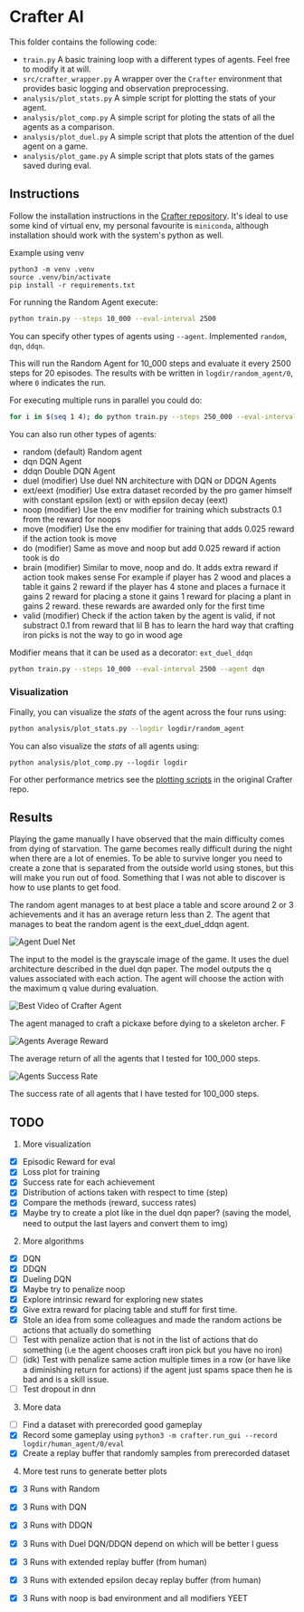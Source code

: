 # Crafter AI

This folder contains the following code:

- `train.py` A basic training loop with a different types of agents. Feel free to modify it at will.
- `src/crafter_wrapper.py` A wrapper over the `Crafter` environment that provides basic logging and observation preprocessing.
- `analysis/plot_stats.py` A simple script for plotting the stats of your agent.
- `analysis/plot_comp.py` A simple script for ploting the stats of all the agents as a comparison.
- `analysis/plot_duel.py` A simple script that plots the attention of the duel agent on a game.
- `analysis/plot_game.py` A simple script that plots stats of the games saved during eval.


## Instructions

Follow the installation instructions in the [Crafter repository](https://github.com/danijar/crafter). It's ideal to use some kind of virtual env, my personal favourite is `miniconda`, although installation should work with the system's python as well.

Example using venv

```console
python3 -m venv .venv
source .venv/bin/activate
pip install -r requirements.txt
```

For running the Random Agent execute:

```bash
python train.py --steps 10_000 --eval-interval 2500
```

You can specify other types of agents using `--agent`. Implemented `random`, `dqn`, `ddqn`.

This will run the Random Agent for 10_000 steps and evaluate it every 2500 steps for 20 episodes. The results with be written in `logdir/random_agent/0`, where `0` indicates the run.

For executing multiple runs in parallel you could do:

```bash
for i in $(seq 1 4); do python train.py --steps 250_000 --eval-interval 25_000 & done
```

You can also run other types of agents:

- random (default)      Random agent
- dqn                   DQN Agent
- ddqn                  Double DQN Agent
- duel (modifier)       Use duel NN architecture with DQN or DDQN Agents
- ext/eext (modifier)   Use extra dataset recorded by the pro gamer himself with constant epsilon (ext) or with epsilon decay (eext)
- noop (modifier)       Use the env modifier for training which substracts 0.1 from the reward for noops
- move (modifier)       Use the env modifier for training that adds 0.025 reward if the action took is move
- do (modifier)         Same as move and noop but add 0.025 reward if action took is do
- brain (modifier)      Similar to move, noop and do. It adds extra reward if action took makes sense
                        For example if player has 2 wood and places a table it gains 2 reward
                        if the player has 4 stone and places a furnace it gains 2 reward for placing a stone it gains 1 reward
                        for placing a plant in gains 2 reward. these rewards are awarded only for the first time
- valid (modifier)      Check if the action taken by the agent is valid, if not substract 0.1 from reward that lil B
                        has to learn the hard way that crafting iron picks is not the way to go in wood age

Modifier means that it can be used as a decorator: `ext_duel_ddqn`

```bash
python train.py --steps 10_000 --eval-interval 2500 --agent dqn
```

### Visualization

Finally, you can visualize the _stats_ of the agent across the four runs using:

```bash
python analysis/plot_stats.py --logdir logdir/random_agent
```

You can also visualize the _stats_ of all agents using:

```console
python analysis/plot_comp.py --logdir logdir
```

For other performance metrics see the [plotting scripts](https://github.com/danijar/crafter/tree/main/analysis) in the original Crafter repo.

## Results

Playing the game manually I have observed that the main difficulty comes from
dying of starvation. The game becomes really difficult during the night when
there are a lot of enemies. To be able to survive longer you need to create a
zone that is separated from the outside world using stones, but this will make
you run out of food. Something that I was not able to discover is how to use
plants to get food.

The random agent manages to at best place a table and score around 2 or 3
achievements and it has an average return less than 2. The agent that manages to
beat the random agent is the eext_duel_ddqn agent.

![Agent Duel Net](./resources/AgentDuelNet.png "The architecture of the best agent.")

The input to the model is the grayscale image of the game. It uses the duel
architecture described in the duel dqn paper. The model outputs the q values
associated with each action. The agent will choose the action with the maximum
q value during evaluation.

![Best Video of Crafter Agent](./resources/best.gif)

The agent managed to craft a pickaxe before dying to a skeleton archer. F

![Agents Average Reward](./resources/eval_average_return.png)

The average return of all the agents that I tested for 100_000 steps.

![Agents Success Rate](./resources/eval_success.png)

The success rate of all agents that I have tested for 100_000 steps.

## TODO

1. More visualization
- [x] Episodic Reward for eval
- [x] Loss plot for training
- [x] Success rate for each achievement
- [x] Distribution of actions taken with respect to time (step)
- [x] Compare the methods (reward, success rates)
- [x] Maybe try to create a plot like in the duel dqn paper? (saving the model, need to output the last layers and convert them to img)

2. More algorithms
- [x] DQN
- [x] DDQN
- [x] Dueling DQN
- [x] Maybe try to penalize noop
- [x] Explore intrinsic reward for exploring new states
- [x] Give extra reward for placing table and stuff for first time.
- [x] Stole an idea from some colleagues and made the random actions be actions that actually do something
- [ ] Test with penalize action that is not in the list of actions that do something (i.e the agent chooses craft iron pick but you have no iron)
- [ ] (idk) Test with penalize same action multiple times in a row (or have like a diminishing return for actions) if the agent just spams space then he is bad and is a skill issue.
- [ ] Test dropout in dnn

3. More data
- [ ] Find a dataset with prerecorded good gameplay
- [x] Record some gameplay using `python3 -m crafter.run_gui --record logdir/human_agent/0/eval`
- [x] Create a replay buffer that randomly samples from prerecorded dataset

4. More test runs to generate better plots
- [x] 3 Runs with Random
- [x] 3 Runs with DQN
- [x] 3 Runs with DDQN
- [x] 3 Runs with Duel DQN/DDQN depend on which will be better I guess
- [x] 3 Runs with extended replay buffer (from human)
- [x] 3 Runs with extended epsilon decay replay buffer (from human)
- [x] 3 Runs with noop is bad environment and all modifiers YEET


